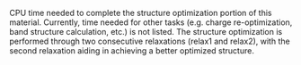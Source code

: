 CPU time needed to complete the structure optimization portion of this material. Currently, time needed for other tasks (e.g. charge re-optimization, band structure calculation, etc.) is not listed. The structure optimization is performed through two consecutive relaxations (relax1 and relax2), with the second relaxation aiding in achieving a better optimized structure.
